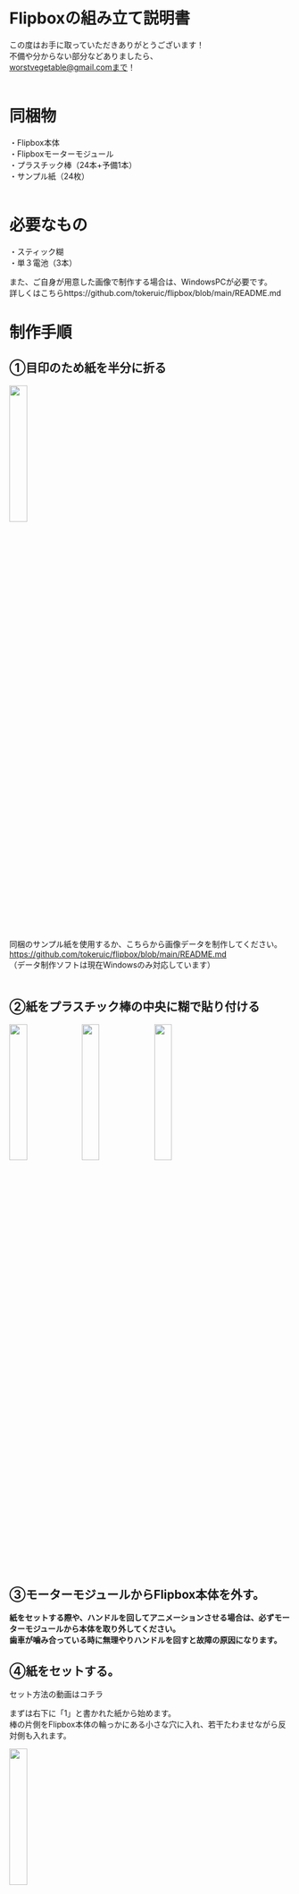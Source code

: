 # Flipboxの組み立て説明書

この度はお手に取っていただきありがとうございます！  
不備や分からない部分などありましたら、  
worstvegetable@gmail.comまで！  
 
# 同梱物
・Flipbox本体  
・Flipboxモーターモジュール  
・プラスチック棒（24本+予備1本）  
・サンプル紙（24枚）  
 
# 必要なもの
・スティック糊  
・単３電池（3本）  
  
また、ご自身が用意した画像で制作する場合は、WindowsPCが必要です。  
詳しくはこちらhttps://github.com/tokeruic/flipbox/blob/main/README.md
# 制作手順
## ①目印のため紙を半分に折る
<img src="https://github.com/tokeruic/flipbox/assets/69045494/6729ad83-189a-4172-9e4c-1a02d7889d3c" width="25%">

同梱のサンプル紙を使用するか、こちらから画像データを制作してください。  
https://github.com/tokeruic/flipbox/blob/main/README.md  
（データ制作ソフトは現在Windowsのみ対応しています）  
　　
## ②紙をプラスチック棒の中央に糊で貼り付ける

<img src="https://github.com/tokeruic/flipbox/assets/69045494/ffd60fe7-9c86-41c5-93db-369a9e6b53e6" width="25%">

<img src="https://github.com/tokeruic/flipbox/assets/69045494/c366392b-51b8-4ca2-aea1-01763fe28c7e" width="25%">

<img src="https://github.com/tokeruic/flipbox/assets/69045494/a6512fb5-0b72-41e6-bea2-651e3423e4b9" width="25%">

## ③モーターモジュールからFlipbox本体を外す。
**紙をセットする際や、ハンドルを回してアニメーションさせる場合は、必ずモーターモジュールから本体を取り外してください。**  
**歯車が噛み合っている時に無理やりハンドルを回すと故障の原因になります。**  


## ④紙をセットする。
  
セット方法の動画はコチラ  
  
  
まずは右下に「1」と書かれた紙から始めます。  
棒の片側をFlipbox本体の輪っかにある小さな穴に入れ、若干たわませながら反対側も入れます。  
  
<img src="https://github.com/tokeruic/flipbox/assets/69045494/ea5b8164-eebf-4c07-8e3b-15a5867ca7b5" width="25%">  
  
画像の青矢印の向きにハンドルを回しながら、「１，２，３，４，５…」と順番に紙を入れていきます。  
<img src="https://github.com/tokeruic/flipbox/assets/69045494/184cc661-d4c9-44df-a657-d13e0bc88f5f" width="25%">  
 
途中でハンドルを回してみて、問題なく動いているか確認してみるのがオススメです！  
   
## ⑤紙をセットしたFlipbox本体をモーターモジュールにセットする。
接続用の部品の根本（画像参照）を指で押しながらグッと押し込みます。  
  
## ⑥単３電池を入れる。
プラス・マイナスにお気をつけください。バネがある方がマイナスです。  
## ⑦ノブを回すと装置が始動します！
動き出したらノブを逆側にまわして速度を調整してください

